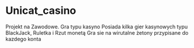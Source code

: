 # Unicat_casino
Projekt na Zawodowe.
Gra typu kasyno
Posiada kilka gier kasynowych typu BlackJack, Ruletka i Rzut monetą
Gra sie na wirutalne żetony przypisane do kazdego konta
